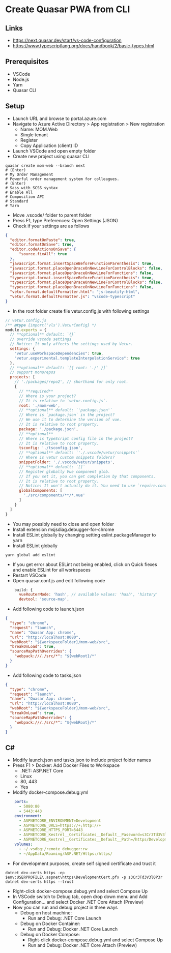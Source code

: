 # Create Quasar PWA from CLI

## Links

- https://next.quasar.dev/start/vs-code-configuration
- https://www.typescriptlang.org/docs/handbook/2/basic-types.html

## Prerequisites

- VSCode
- Node.js
- Yarn
- Quasar CLI

## Setup

- Launch URL and browse to portal.azure.com
- Navigate to Azure Active Directory > App registration > New registration
  - Name: MOM.Web
  - Single tenant
  - Register
  - Copy Application (client) ID
- Launch VSCode and open empty folder
- Create new project using quasar CLI
```
quasar create mom-web --branch next
# (Enter)
# My Order Management
# Powerful order management system for colleagues.
# (Enter)
# Sass with SCSS syntax
# Enable All
# Composition API
# Standard
# Yarn
```
- Move .vscode/ folder to parent folder
- Press F1, type Preferences: Open Settings (JSON)
- Check if your settings are as follows
```json
{
  "editor.formatOnPaste": true,
  "editor.formatOnSave": true,
  "editor.codeActionsOnSave": {
      "source.fixAll": true
  },
  "javascript.format.insertSpaceBeforeFunctionParenthesis": true,
  "javascript.format.placeOpenBraceOnNewLineForControlBlocks": false,
  "javascript.format.placeOpenBraceOnNewLineForFunctions": false,
  "typescript.format.insertSpaceBeforeFunctionParenthesis": true,
  "typescript.format.placeOpenBraceOnNewLineForControlBlocks": false,
  "typescript.format.placeOpenBraceOnNewLineForFunctions": false,
  "vetur.format.defaultFormatter.html": "js-beautify-html",
  "vetur.format.defaultFormatter.js": "vscode-typescript"
}
```
- In the root folder create file vetur.config.js with following settings
```js
// vetur.config.js
/** @type {import('vls').VeturConfig} */
module.exports = {
  // **optional** default: `{}`
  // override vscode settings
  // Notice: It only affects the settings used by Vetur.
  settings: {
    "vetur.useWorkspaceDependencies": true,
    "vetur.experimental.templateInterpolationService": true
  },
  // **optional** default: `[{ root: './' }]`
  // support monorepos
  projects: [
    // './packages/repo2', // shorthand for only root.
    {
      // **required**
      // Where is your project?
      // It is relative to `vetur.config.js`.
      root: './mom-web',
      // **optional** default: `'package.json'`
      // Where is `package.json` in the project?
      // We use it to determine the version of vue.
      // It is relative to root property.
      package: './package.json',
      // **optional**
      // Where is TypeScript config file in the project?
      // It is relative to root property.
      tsconfig: './tsconfig.json',
      // **optional** default: `'./.vscode/vetur/snippets'`
      // Where is vetur custom snippets folders?
      snippetFolder: './.vscode/vetur/snippets',
      // **optional** default: `[]`
      // Register globally Vue component glob.
      // If you set it, you can get completion by that components.
      // It is relative to root property.
      // Notice: It won't actually do it. You need to use `require.context` or `Vue.component`
      globalComponents: [
        './src/components/**/*.vue'
      ]
    }
  ]
}
```
- You may possibly need to close and open folder
- Install extension msjsdiag.debugger-for-chrome
- Install ESLint globally by changing setting eslint.packageManager to yarn
- Install ESLint globally
```
yarn global add eslint
```
- If you get error about ESLint not being enabled, click on Quick fiexes and enable ESLint for all workspaces
- Restart VSCode
- Open quasar.conf.js and edit following code
```js
    build: {
      vueRouterMode: 'hash', // available values: 'hash', 'history'
      devtool: 'source-map',
```
- Add following code to launch.json
```json
{
  "type": "chrome",
  "request": "launch",
  "name": "Quasar App: chrome",
  "url": "http://localhost:8080",
  "webRoot": "${workspaceFolder}/mom-web/src",
  "breakOnLoad": true,
  "sourceMapPathOverrides": {
    "webpack:///./src/*": "${webRoot}/*"
  }
}
```
- Add following code to tasks.json
```json
{
  "type": "chrome",
  "request": "launch",
  "name": "Quasar App: chrome",
  "url": "http://localhost:8080",
  "webRoot": "${workspaceFolder}/mom-web/src",
  "breakOnLoad": true,
  "sourceMapPathOverrides": {
    "webpack:///./src/*": "${webRoot}/*"
  }
}
```







## C#
- Modify launch.json and tasks.json to include project folder names
- Press F1 > Docker: Add Docker Files to Workspace
  - .NET: ASP.NET Core
  - Linux
  - 80, 443
  - Yes
- Modify docker-compose.debug.yml
```yaml
    ports:
      - 5080:80
      - 5443:443
    environment:
      - ASPNETCORE_ENVIRONMENT=Development
      - ASPNETCORE_URLS=https://+;http://+
      - ASPNETCORE_HTTPS_PORT=5443
      - ASPNETCORE_Kestrel__Certificates__Default__Password=s3Cr3Td3V3l0P3r
      - ASPNETCORE_Kestrel__Certificates__Default__Path=/https/DevelopmentCert.pfx
    volumes:
      - ~/.vsdbg:/remote_debugger:rw
      - ~/AppData/Roaming/ASP.NET/Https:/https/
```
- For development purposes, create self signed certificate and trust it
```
dotnet dev-certs https -ep $env:USERPROFILE\.aspnet\https\DevelopmentCert.pfx -p s3Cr3Td3V3l0P3r
dotnet dev-certs https --trust
```
- Right-click docker-compose.debug.yml and select Compose Up
- In VSCode switch to Debug tab, open drop down menu and Add Configuration... and select Docker .NET Core Attach (Preview)
- Now you can run and debug project in three ways
  - Debug on host machine:
    - Run and Debug: .NET Core Launch
  - Debug on Docker Container:
    - Run and Debug: Docker .NET Core Launch
  - Debug on Docker Compose:
    - Right-click docker-compose.debug.yml and select Compose Up
    - Run and Debug: Docker .NET Core Attach (Preview)

